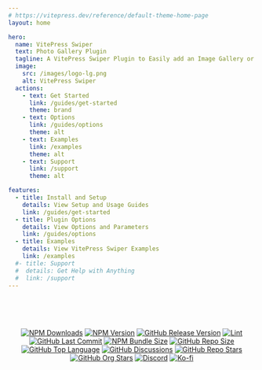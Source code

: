 ```yaml
---
# https://vitepress.dev/reference/default-theme-home-page
layout: home

hero:
  name: VitePress Swiper
  text: Photo Gallery Plugin
  tagline: A VitePress Swiper Plugin to Easily add an Image Gallery or Photo Slideshow with Custom Options.
  image:
    src: /images/logo-lg.png
    alt: VitePress Swiper
  actions:
    - text: Get Started
      link: /guides/get-started
      theme: brand
    - text: Options
      link: /guides/options
      theme: alt
    - text: Examples
      link: /examples
      theme: alt
    - text: Support
      link: /support
      theme: alt

features:
  - title: Install and Setup
    details: View Setup and Usage Guides
    link: /guides/get-started
  - title: Plugin Options
    details: View Options and Parameters
    link: /guides/options
  - title: Examples
    details: View VitePress Swiper Examples
    link: /examples
  #- title: Support
  #  details: Get Help with Anything
  #  link: /support
---
```


<style>
.badges > p {
    margin-top: 80px;
    text-align: center;
}
</style>

<div class="badges">

[![NPM Downloads](https://img.shields.io/npm/dw/%40cssnr%2Fvitepress-swiper?logo=npm)](https://www.npmjs.com/package/@cssnr/vitepress-swiper)
[![NPM Version](https://img.shields.io/npm/v/%40cssnr%2Fvitepress-swiper?logo=npm)](https://www.npmjs.com/package/@cssnr/vitepress-swiper)
[![GitHub Release Version](https://img.shields.io/github/v/release/cssnr/vitepress-swiper?logo=github)](https://github.com/cssnr/vitepress-swiper/releases/latest)
[![Lint](https://img.shields.io/github/actions/workflow/status/cssnr/vitepress-swiper/lint.yaml?logo=cachet&label=lint)](https://github.com/cssnr/vitepress-swiper/actions/workflows/lint.yaml)
[![GitHub Last Commit](https://img.shields.io/github/last-commit/cssnr/vitepress-swiper?logo=github)](https://github.com/cssnr/vitepress-swiper/pulse)
[![NPM Bundle Size](https://img.shields.io/bundlephobia/min/%40cssnr%2Fvitepress-swiper?logo=npm)](https://bundlephobia.com/package/@cssnr/vitepress-swiper)
[![GitHub Repo Size](https://img.shields.io/github/repo-size/cssnr/vitepress-swiper?logo=bookstack&logoColor=white&label=repo%20size)](https://github.com/cssnr/vitepress-swiper)
[![GitHub Top Language](https://img.shields.io/github/languages/top/cssnr/vitepress-swiper?logo=htmx&logoColor=white)](https://github.com/cssnr/vitepress-swiper)
[![GitHub Discussions](https://img.shields.io/github/discussions/cssnr/vitepress-swiper?logo=github)](https://github.com/cssnr/vitepress-swiper/discussions)
[![GitHub Repo Stars](https://img.shields.io/github/stars/cssnr/vitepress-swiper?style=flat&logo=github)](https://github.com/cssnr/vitepress-swiper/stargazers)
[![GitHub Org Stars](https://img.shields.io/github/stars/cssnr?style=flat&logo=github&label=org%20stars)](https://cssnr.github.io/)
[![Discord](https://img.shields.io/discord/899171661457293343?logo=discord&logoColor=white&label=discord&color=7289da)](https://discord.gg/wXy6m2X8wY)
[![Ko-fi](https://img.shields.io/badge/Ko--fi-72a5f2?logo=kofi&label=support)](https://ko-fi.com/cssnr)

</div>
